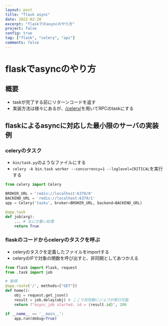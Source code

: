```yaml
---
layout: post
title: "flask async"
date: 2022-02-20
excerpt: "flaskでのasyncのやり方"
project: false
config: true
tag: ["flask", "celery", "api"]
comments: false
---
```


# flaskでasyncのやり方

## 概要
 - taskが完了する前にリターンコードを返す
 - 実装方法は様々にあるが、[/celery/](/celery/)を用いてRPCのtaskにする

## flaskによるasyncに対応した最小限のサーバの実装例

### celeryのタスク
 - `bin/task.py`のようなファイルにする
 - `celery -A bin.task worker --concurrency=1 --loglevel=CRITICAL`を実行する

```python
from celery import Celery

BROKER_URL = 'redis://localhost:6379/0'
BACKEND_URL = 'redis://localhost:6379/1'
app = Celery('tasks', broker=BROKER_URL, backend=BACKEND_URL)

@app.task
def job(arg):
    ... # なにか重い処理
    return True
```

### flaskのコードからceleryのタスクを呼ぶ
 - celeryのタスクを定義したファイルをimportする
 - celeryのIFで対象の関数を呼び出すと、非同期としてあつかえる

```python
from flask import Flask, request
from .task import job

# 取得
@app.route('/', methods=["GET"])
def home():
    obj = request.get_json()
    result = job.delay(obj) # ここで非同期にジョブが実行可能
    return f"async_job started. id = {result.id}", 200

if __name__ == '__main__':
    app.run(debug=True)
```

